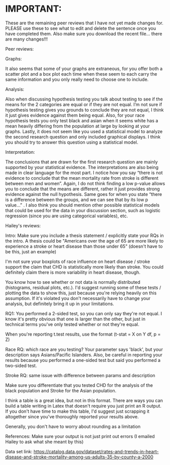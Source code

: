 # IMPORTANT:

These are the remaining peer reviews that I have not yet made changes for. PLEASE use these to see what to edit and delete the sentence once you have completed them. Also make sure you download the recent file... there are many changes!!!


Peer reviews:

Graphs: 

It also seems that some of your graphs are extraneous, for you offer both a scatter plot and a box plot each time when these seem to each carry the same information and you only really need to choose one to include.

Analysis: 

Also when discussing hypothesis testing you talk about testing to see if the means for the 2 categories are equal or if they are not equal. I’m not sure if hypothesis testing gives you grounds to conclude they are not equal, I think it just gives evidence against them being equal. Also, for your race hypothesis tests you only test black and asian when it seems white has a mean heavily differing from the population at large by looking at your graphs. Lastly, it does not seem like you used a statistical model to analyze the second research question and only included graphical displays. I think you should try to answer this question using a statistical model. 

Interpretation: 

The conclusions that are drawn for the first research question are mainly supported by your statistical evidence. The interpretations are also being made in clear language for the most part. I notice how you say “there is not evidence to conclude that the mean mortality rate from stroke is different between men and women”. Again, I do not think finding a low p-value allows you to conclude that the means are different, rather it just provides strong evidence against the null hypothesis. Same goes for when you state “there is a difference between the groups, and we can see that by its low p value…” . I also think you should mention other possible statistical models that could be used for the data in your discussion section, such as logistic regression (since you are using categorical variables), etc.

Hailey's reviews:


Intro: Make sure you include a thesis statement / explicitly state your RQs in the intro. A thesis could be "Americans over the age of 65 are more likely to experience a stroke or heart disease than those under 65" (doesn't have to be this, just an example)

I'm not sure your boxplots of race influence on heart disease / stroke support the claim that CHD is statistically more likely than stroke. You could definitely claim there is more variability in heart disease, though.

You know how to see whether or not data is normally distributed (histograms, residual plots, etc.). I'd suggest running some of these tests / plotting the data to show this, just because you're relying heavily on this assumption. If it's violated you don't necessarily have to change your analysis, but definitely bring it up in your limitations.

RQ1: You performed a 2-sided test, so you can only say they're not equal. I know it's pretty obvious that one is larger than the other, but just in technical terms you've only tested whether or not they're equal.

When you're reporting t.test results, use the format (t-stat = X on Y df, p = Z)

Race RQ: which race are you testing? Your parameter says 'black', but your description says Asians/Pacific Islanders. Also, be careful in reporting your results because you performed a one-sided test but said you performed a two-sided test.

Stroke RQ: same issue with difference between params and description

Make sure you differentiate that you tested CHD for the analysis of the black population and Stroke for the Asian population.

I think a table is a great idea, but not in this format. There are ways you can build a table writing in Latex that doesn't require you just print an R output. If you don't have time to make this table, I'd suggest just scrapping it altogether since you've thoroughly reported your results above.

Generally, you don't have to worry about rounding as a limitation

References: Make sure your output is not just print out errors (I emailed Hailey to ask what she meant by this)



Data set link: https://catalog.data.gov/dataset/rates-and-trends-in-heart-disease-and-stroke-mortality-among-us-adults-35-by-county-a-2000
